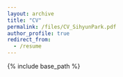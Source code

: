 ```yaml
---
layout: archive
title: "CV"
permalink: /files/CV_SihyunPark.pdf
author_profile: true
redirect_from:
  - /resume
---
```


{% include base_path %}